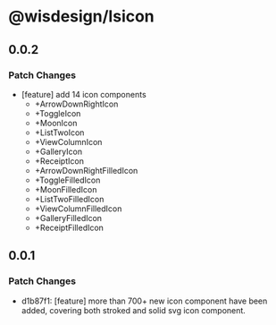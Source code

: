 # @wisdesign/lsicon

## 0.0.2

### Patch Changes

- [feature] add 14 icon components
  - +ArrowDownRightIcon
  - +ToggleIcon
  - +MoonIcon
  - +ListTwoIcon
  - +ViewColumnIcon
  - +GalleryIcon
  - +ReceiptIcon
  - +ArrowDownRightFilledIcon
  - +ToggleFilledIcon
  - +MoonFilledIcon
  - +ListTwoFilledIcon
  - +ViewColumnFilledIcon
  - +GalleryFilledIcon
  - +ReceiptFilledIcon

## 0.0.1

### Patch Changes

- d1b87f1: [feature] more than 700+ new icon component have been added, covering both stroked and solid svg icon component.
